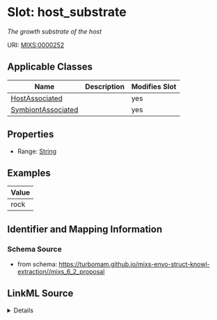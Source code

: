 # Slot: host_substrate


_The growth substrate of the host_



URI: [MIXS:0000252](https://w3id.org/mixs/0000252)



<!-- no inheritance hierarchy -->




## Applicable Classes

| Name | Description | Modifies Slot |
| --- | --- | --- |
[HostAssociated](HostAssociated.md) |  |  yes  |
[SymbiontAssociated](SymbiontAssociated.md) |  |  yes  |







## Properties

* Range: [String](String.md)






## Examples

| Value |
| --- |
| rock |

## Identifier and Mapping Information







### Schema Source


* from schema: https://turbomam.github.io/mixs-envo-struct-knowl-extraction//mixs_6_2_proposal




## LinkML Source

<details>
```yaml
name: host_substrate
description: The growth substrate of the host
title: host substrate
notes:
- host
- host.
examples:
- value: rock
from_schema: https://turbomam.github.io/mixs-envo-struct-knowl-extraction//mixs_6_2_proposal
rank: 1000
slot_uri: MIXS:0000252
multivalued: false
alias: host_substrate
domain_of:
- HostAssociated
- SymbiontAssociated
range: string
required: false
recommended: false

```
</details>